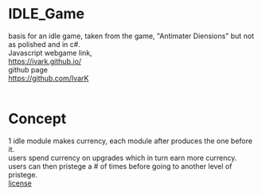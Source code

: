 # IDLE_Game
basis for an idle game, taken from the game, "Antimater Diensions" but not as polished and in c#.<br>
Javascript webgame link,<br>
https://ivark.github.io/<br>
github page<br>
https://github.com/IvarK<br>
<br>
# Concept
1 idle module makes currency, each module after produces the one before it.<br>
users spend currency on upgrades which in turn earn more currency.<br>
users can then pristege a # of times before going to another level of pristege.<br>
[license](https://github.com/helderma/Basic_Idle_Game/blob/master/LICENSE.txt)
